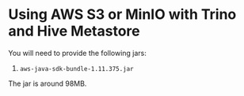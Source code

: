 # Using AWS S3 or MinIO with Trino and Hive Metastore

You will need to provide the following jars:
1. `aws-java-sdk-bundle-1.11.375.jar`

The jar is around 98MB.
